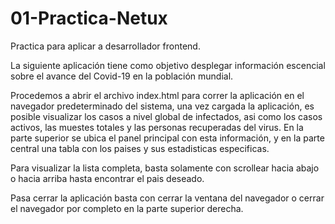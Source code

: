 # 01-Practica-Netux
 Practica para aplicar a desarrollador frontend.

 La siguiente aplicación tiene como objetivo desplegar información escencial sobre el avance del Covid-19 en la población mundial.

 Procedemos a abrir el archivo index.html para correr la aplicación en el navegador predeterminado del sistema, una vez cargada la aplicación, es posible visualizar los casos a nivel global de infectados, asi como los casos activos, las muestes totales y las personas recuperadas del virus.
 En la parte superior se ubica el panel principal con esta información, y en la parte central una tabla con los paises y sus estadisticas especificas.

 Para visualizar la lista completa, basta solamente con scrollear hacia abajo o hacia arriba hasta encontrar el pais deseado.

 Pasa cerrar la aplicación basta con cerrar la ventana del navegador o cerrar el navegador por completo en la parte superior derecha.


